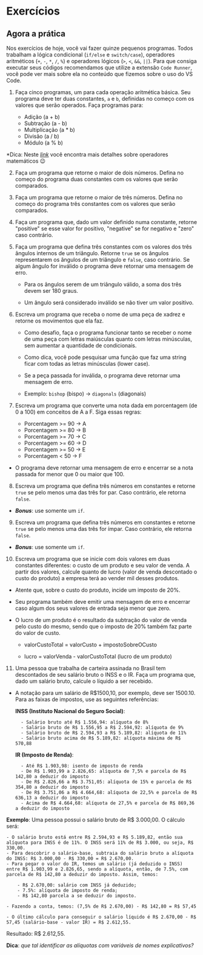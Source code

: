 # Exercícios

## Agora a prática

Nos exercícios de hoje, você vai fazer quinze pequenos programas. Todos trabalham a lógica condicional (`if/else` e `switch/case`), operadores aritméticos (`+`, `-`, `*`, `/`, `%`) e operadores lógicos (`>`, `<`, `&&`, `||`). Para que consiga executar seus códigos recomendamos que utilize a extensão `Code Runner`, você pode ver mais sobre ela no conteúdo que fizemos sobre o uso do VS Code.

1. Faça cinco programas, um para cada operação aritmética básica. Seu programa deve ter duas constantes, `a` e `b`, definidas no começo com os valores que serão operados. Faça programas para:

	- Adição (a + b)
	- Subtração (a - b)
	- Multiplicação (a * b)
	- Divisão (a / b)
	- Módulo (a % b)

*Dica: Neste _[link](https://developer.mozilla.org/pt-BR/docs/Learn/JavaScript/First-steps/Math)_ você encontra mais detalhes sobre operadores matemáticos 😉

2. Faça um programa que retorne o maior de dois números. Defina no começo do programa duas constantes com os valores que serão comparados.

3. Faça um programa que retorne o maior de três números. Defina no começo do programa três constantes com os valores que serão comparados.

4. Faça um programa que, dado um valor definido numa constante, retorne "positive" se esse valor for positivo, "negative" se for negativo e "zero" caso contrário.

5. Faça um programa que defina três constantes com os valores dos três ângulos internos de um triângulo. Retorne `true` se os ângulos representarem os ângulos de um triângulo e `false`, caso contrário. Se algum ângulo for inválido o programa deve retornar uma mensagem de erro.

	- Para os ângulos serem de um triângulo válido, a soma dos três devem ser 180 graus.

	- Um ângulo será considerado inválido se não tiver um valor positivo.

6. Escreva um programa que receba o nome de uma peça de xadrez e retorne os movimentos que ela faz.

	- Como desafio, faça o programa funcionar tanto se receber o nome de uma peça com letras maiúsculas quanto com letras minúsculas, sem aumentar a quantidade de condicionais.

	- Como dica, você pode pesquisar uma função que faz uma string ficar com todas as letras minúsculas (lower case).

	- Se a peça passada for inválida, o programa deve retornar uma mensagem de erro.

	- Exemplo: `bishop` (bispo) -> `diagonals` (diagonais)

7. Escreva um programa que converte uma nota dada em porcentagem (de 0 a 100) em conceitos de A a F. Siga essas regras:

	- Porcentagem >= 90 -> A
	- Porcentagem >= 80 -> B
	- Porcentagem >= 70 -> C
	- Porcentagem >= 60 -> D
	- Porcentagem >= 50 -> E
	- Porcentagem < 50 -> F

- O programa deve retornar uma mensagem de erro e encerrar se a nota passada for menor que 0 ou maior que 100.

8. Escreva um programa que defina três números em constantes e retorne `true` se pelo menos uma das três for par. Caso contrário, ele retorna `false`.

- _**Bonus**_: use somente um `if`.

9. Escreva um programa que defina três números em constantes e retorne `true` se pelo menos uma das três for ímpar. Caso contrário, ele retorna `false`.

- _**Bonus**_: use somente um `if`.

10. Escreva um programa que se inicie com dois valores em duas constantes diferentes: o custo de um produto e seu valor de venda. A partir dos valores, calcule quanto de lucro (valor de venda descontado o custo do produto) a empresa terá ao vender mil desses produtos.

- Atente que, sobre o custo do produto, incide um imposto de 20%.

- Seu programa também deve emitir uma mensagem de erro e encerrar caso algum dos seus valores de entrada seja menor que zero.

- O lucro de um produto é o resultado da subtração do valor de venda pelo custo do mesmo, sendo que o imposto de 20% também faz parte do valor de custo.

	- valorCustoTotal = valorCusto + impostoSobreOCusto
	
	- lucro = valorVenda - valorCustoTotal (lucro de um produto)
	
11. Uma pessoa que trabalha de carteira assinada no Brasil tem descontados de seu salário bruto o INSS e o IR. Faça um programa que, dado um salário bruto, calcule o líquido a ser recebido.

- A notação para um salário de R$1500,10, por exemplo, deve ser 1500.10. Para as faixas de impostos, use as seguintes referências:

	**INSS (Instituto Nacional do Seguro Social)**:
	
		- Salário bruto até R$ 1.556,94: alíquota de 8%
		- Salário bruto de R$ 1.556,95 a R$ 2.594,92: alíquota de 9%
		- Salário bruto de R$ 2.594,93 a R$ 5.189,82: alíquota de 11%
		- Salário bruto acima de R$ 5.189,82: alíquota máxima de R$ 570,88
		
	**IR (Imposto de Renda)**:
	
		- Até R$ 1.903,98: isento de imposto de renda
		- De R$ 1.903,99 a 2.826,65: alíquota de 7,5% e parcela de R$ 142,80 a deduzir do imposto
		- De R$ 2.826,66 a R$ 3.751,05: alíquota de 15% e parcela de R$ 354,80 a deduzir do imposto
		- De R$ 3.751,06 a R$ 4.664,68: alíquota de 22,5% e parcela de R$ 636,13 a deduzir do imposto
		- Acima de R$ 4.664,68: alíquota de 27,5% e parcela de R$ 869,36 a deduzir do imposto
				
**Exemplo**: Uma pessoa possui o salário bruto de R$ 3.000,00. O cálculo será:

	- O salário bruto está entre R$ 2.594,93 e R$ 5.189,82, então sua alíquota para INSS é de 11%. O INSS será 11% de R$ 3.000, ou seja, R$ 330,00.
	- Para descobrir o salário-base, subtraia do salário bruto a alíquota do INSS: R$ 3.000,00 - R$ 330,00 = R$ 2.670,00.
	- Para pegar o valor do IR, temos um salário (já deduzido o INSS) entre R$ 1.903,99 e 2.826,65, sendo a alíquota, então, de 7.5%, com parcela de R$ 142,80 a deduzir do imposto. Assim, temos:
	
		- R$ 2.670,00: salário com INSS já deduzido;
		- 7.5%: alíquota de imposto de renda;
		- R$ 142,80 parcela a se deduzir do imposto.
		
	- Fazendo a conta, temos: (7,5% de R$ 2.670,00) - R$ 142,80 = R$ 57,45
	
	- O último cálculo para conseguir o salário líquido é R$ 2.670,00 - R$ 57,45 (salário-base - valor IR) = R$ 2.612,55.
Resultado: R$ 2.612,55.

**Dica**: *que tal identificar as alíquotas com variáveis de nomes explicativos?*
	
